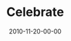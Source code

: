---
layout: message
category: message
series: "Game Change"
title: "Celebrate"
date: 2010-11-20-00-00
message_id: 650
---